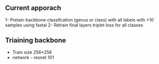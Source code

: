 ## Current apporach

1- Pretain backbone classifcation (genus or class) with all labels with >10 samples using fastai
2- Retrain final layers triplet loss for all classes

## Triaining backbone
- Train size 256*256
- network - resnet 101
